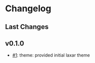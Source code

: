 # Changelog

## Last Changes


## v0.1.0

- [#1](https://github.com/LaxarJS/cube.theme/issues/1): theme: provided initial laxar theme
